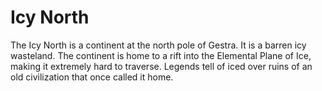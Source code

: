 # Icy North

The Icy North is a continent at the north pole of Gestra. It is a barren icy wasteland. The continent is home to a rift into the Elemental Plane of Ice, making it extremely hard to traverse. Legends tell of iced over ruins of an old civilization that once called it home.